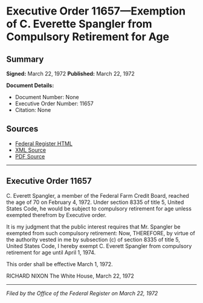 # Executive Order 11657—Exemption of C. Everette Spangler from Compulsory Retirement for Age

## Summary

**Signed:** March 22, 1972
**Published:** March 22, 1972

**Document Details:**
- Document Number: None
- Executive Order Number: 11657
- Citation: None

## Sources
- [Federal Register HTML](https://www.presidency.ucsb.edu/documents/executive-order-11657-exemption-c-everette-spangler-from-compulsory-retirement-for-age)
- [XML Source](None)
- [PDF Source](None)

---

## Executive Order 11657

C. Everett Spangler, a member of the Federal Farm Credit Board, reached the age of 70 on February 4, 1972. Under section 8335 of title 5, United States Code, he would be subject to compulsory retirement for age unless exempted therefrom by Executive order.

It is my judgment that the public interest requires that Mr. Spangler be exempted from such compulsory retirement:
Now, THEREFORE, by virtue of the authority vested in me by subsection (c) of section 8335 of title 5, United States Code, I hereby exempt C. Everett Spangler from compulsory retirement for age until April 1, 1974.

This order shall be effective March 1, 1972.

RICHARD NIXON
The White House,
March 22, 1972

---

*Filed by the Office of the Federal Register on March 22, 1972*
